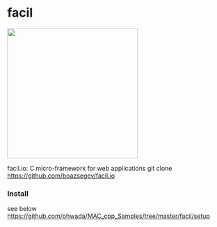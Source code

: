 facil
===============

<img src="https://raw.githubusercontent.com/ohwada/MAC_cpp_Samples/master/fasil/screenshots/http_index.png" width="300" />

facil.io:
C micro-framework for web applications
git clone https://github.com/boazsegev/facil.io


### Install
see below
https://github.com/ohwada/MAC_cpp_Samples/tree/master/facil/setup 
